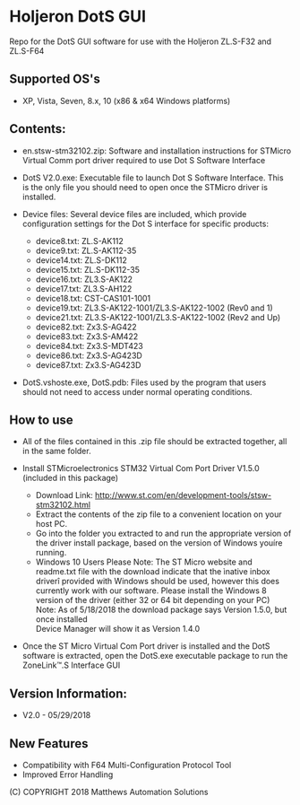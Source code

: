 # Holjeron DotS GUI

Repo for the DotS GUI software for use with the Holjeron ZL.S-F32 and ZL.S-F64

## Supported OS's

* XP, Vista, Seven, 8.x, 10 (x86 & x64 Windows platforms)
 
## Contents: 

* en.stsw-stm32102.zip: Software and installation instructions for STMicro Virtual Comm port 
driver required to use Dot S Software Interface

* DotS V2.0.exe: Executable file to launch Dot S Software Interface.  This is the only file 
you should need to open once the STMicro driver is installed.  
 
* Device files: Several device files are included, which provide configuration settings for
the Dot S interface for specific products: 
     - device8.txt:  ZL.S-AK112
     - device9.txt:  ZL.S-AK112-35
     - device14.txt: ZL.S-DK112
     - device15.txt: ZL.S-DK112-35
     - device16.txt: ZL3.S-AK122
     - device17.txt: ZL3.S-AH122
     - device18.txt: CST-CAS101-1001
     - device19.txt: ZL3.S-AK122-1001/ZL3.S-AK122-1002 (Rev0 and 1)
     - device21.txt: ZL3.S-AK122-1001/ZL3.S-AK122-1002 (Rev2 and Up)
     - device82.txt: Zx3.S-AG422
     - device83.txt: Zx3.S-AM422
     - device84.txt: Zx3.S-MDT423
     - device86.txt: Zx3.S-AG423D
     - device87.txt: Zx3.S-AG423D
* DotS.vshoste.exe, DotS.pdb: Files used by the program that users should not 
need to access under normal operating conditions.  


## How to use 

* All of the files contained in this .zip file should be extracted together, all in the same 
folder.    	

* Install STMicroelectronics  STM32 Virtual Com Port Driver V1.5.0 (included in this package)
     - Download Link: http://www.st.com/en/development-tools/stsw-stm32102.html 
     - Extract the contents of the zip file to a convenient location on your host PC.
     - Go into the folder you extracted to and run the appropriate version of the driver 
       install package, based on the version of Windows youíre running.  
     - Windows 10 Users Please Note: The ST Micro website and readme.txt file with the 
       download indicate that the ìnative inbox driverî provided with Windows should be used, 
       however this does currently work with our software.  Please install the Windows 8 
       version of the driver (either 32 or 64 bit depending on your PC) 
       Note: As of 5/18/2018 the download package says Version 1.5.0, but once installed  
       Device Manager will show it as Version 1.4.0
* Once the ST Micro Virtual Com Port driver is installed and the DotS software is extracted, 
open the DotS.exe executable package to run the ZoneLink™.S Interface GUI

          

## Version Information:

* V2.0 - 05/29/2018

## New Features

* Compatibility with F64 Multi-Configuration Protocol Tool
* Improved Error Handling
	   

(C) COPYRIGHT 2018 Matthews Automation Solutions
